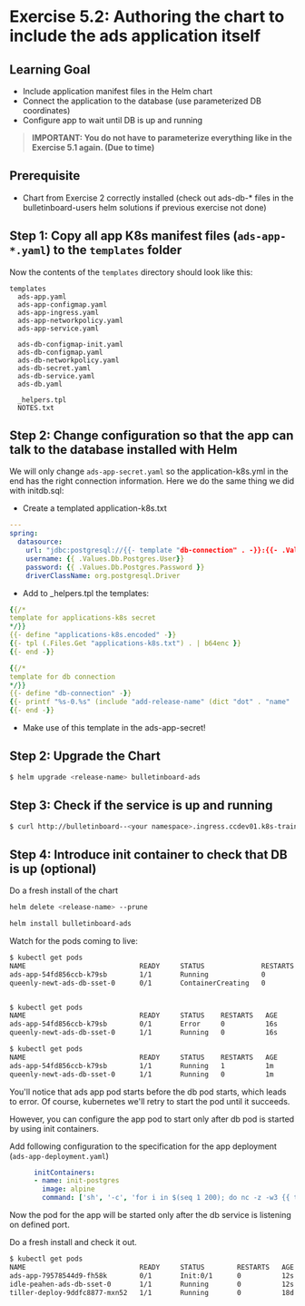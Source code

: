 # Exercise 5.2: Authoring the chart to include the ads application itself

## Learning Goal
- Include application manifest files in the Helm chart
- Connect the application to the database (use parameterized DB coordinates)
- Configure app to wait until DB is up and running

> **IMPORTANT: You do not have to parameterize everything like in the Exercise 5.1 again. (Due to time)**

## Prerequisite

- Chart from Exercise 2 correctly installed (check out ads-db-* files in the bulletinboard-users helm solutions if previous exercise not done)

## Step 1: Copy all app K8s manifest files (`ads-app-*.yaml`) to the `templates` folder


Now the contents of the `templates` directory should look like this:
```directory-structure
templates
  ads-app.yaml
  ads-app-configmap.yaml
  ads-app-ingress.yaml
  ads-app-networkpolicy.yaml
  ads-app-service.yaml

  ads-db-configmap-init.yaml 
  ads-db-configmap.yaml      
  ads-db-networkpolicy.yaml  
  ads-db-secret.yaml         
  ads-db-service.yaml
  ads-db.yaml
  
  _helpers.tpl
  NOTES.txt
``` 

## Step 2: Change configuration so that the app can talk to the database installed with Helm

We will only change `ads-app-secret.yaml` so the application-k8s.yml in the end has the right connection information. Here we do the same thing we did with initdb.sql: 

- Create a templated application-k8s.txt

```yaml
---
spring:
  datasource:
    url: "jdbc:postgresql://{{- template "db-connection" . -}}:{{- .Values.Db.Postgres.Port -}}/{{- .Values.Db.Postgres.Database -}}"
    username: {{ .Values.Db.Postgres.User}}
    password: {{ .Values.Db.Postgres.Password }}
    driverClassName: org.postgresql.Driver
```

- Add to _helpers.tpl the templates:

```yaml
{{/*
template for applications-k8s secret
*/}}
{{- define "applications-k8s.encoded" -}}
{{- tpl (.Files.Get "applications-k8s.txt") . | b64enc }}
{{- end -}}

{{/*
template for db connection
*/}}
{{- define "db-connection" -}}
{{- printf "%s-0.%s" (include "add-release-name" (dict "dot" . "name" .Values.Db.StatefulsetName)) (include "add-release-name" (dict "dot" . "name" .Values.Db.ServiceName)) -}}
{{- end -}}
```

- Make use of this template in the ads-app-secret!

## Step 2: Upgrade the Chart

```bash
$ helm upgrade <release-name> bulletinboard-ads 
```


## Step 3: Check if the service is up and running

```bash
$ curl http://bulletinboard--<your namespace>.ingress.ccdev01.k8s-train.shoot.canary.k8s-hana.ondemand.com/ads/api/v1/ads
```


## Step 4: Introduce init container to check that DB is up (optional)

Do a fresh install of the chart

```bash
helm delete <release-name> --prune

helm install bulletinboard-ads
```

Watch for the pods coming to live:

```bash
$ kubectl get pods
NAME                            READY     STATUS              RESTARTS   AGE
ads-app-54fd856ccb-k79sb        1/1       Running             0          12s
queenly-newt-ads-db-sset-0      0/1       ContainerCreating   0          12s


$ kubectl get pods
NAME                            READY     STATUS    RESTARTS   AGE
ads-app-54fd856ccb-k79sb        0/1       Error     0          16s
queenly-newt-ads-db-sset-0      1/1       Running   0          16s

$ kubectl get pods
NAME                            READY     STATUS    RESTARTS   AGE
ads-app-54fd856ccb-k79sb        1/1       Running   1          1m
queenly-newt-ads-db-sset-0      1/1       Running   0          1m
```

You'll notice that ads app pod starts before the db pod starts, which leads to error. Of course, kubernetes we'll retry to start the pod until it succeeds.

However, you can configure the app pod to start only after db pod is started by using init containers.

Add following configuration to the specification for the app deployment (`ads-app-deployment.yaml`)

```yaml
      initContainers:
      - name: init-postgres
        image: alpine
        command: ['sh', '-c', 'for i in $(seq 1 200); do nc -z -w3 {{ template "db-connection" . }} {{ .Values.Db.Postgres.Port }} && exit 0 || sleep 3; done; exit 1']
```

Now the pod for the app will be started only after the db service is listening on defined port.

Do a fresh install and check it out.


```bash
$ kubectl get pods
NAME                            READY     STATUS        RESTARTS   AGE
ads-app-79578544d9-fh58k        0/1       Init:0/1      0          12s
idle-peahen-ads-db-sset-0       1/1       Running       0          12s
tiller-deploy-9ddfc8877-mxn52   1/1       Running       0          18d
```
